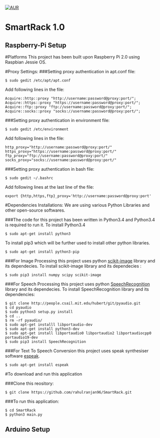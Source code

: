 [![AUR](https://img.shields.io/aur/license/yaourt.svg?maxAge=2592000?style=flat-square)](https://raw.githubusercontent.com/rahulranjan96/TextMiner/master/LICENSE.txt?token=APHqCzbjidKXSG9I056xLviUt6URhmBtks5XZ6kYwA%3D%3D)

SmartRack 1.0
==============

Raspberry-Pi Setup
------------------

#Platforms
This project has been built upon Raspberry Pi 2.0 using Raspbian Jessie OS.

#Proxy Settings:
###Setting proxy authentication in apt.conf file:
```
$ sudo gedit /etc/apt/apt.conf
```
Add following lines in the file:
```
Acquire::http::proxy "http://username:password@proxy:port/";
Acquire::https::proxy "https://username:password@proxy:port/";
Acquire::ftp::proxy "ftp://username:password@proxy:port/";
Acquire::socks::proxy "socks://username:password@proxy:port/";

```
###Setting proxy authentication in environment file:
```
$ sudo gedit /etc/environment
```
Add following lines in the file:
```
http_proxy="http://username:password@proxy:port/"
https_proxy="https://username:password@proxy:port/"
ftp_proxy="ftp://username:password@proxy:port/"
socks_proxy="socks://username:password@proxy:port/"
```
###Setting proxy authentication in bash file:
```
$ sudo gedit ~/.bashrc

```
Add following lines at the last line of the file:
```
export {http,https,ftp}_proxy='http://username:password@proxy:port'

```

#Dependencies Installations:
We are using various Python Libraries and other open-source softwares.

###The code for this project has been written in Python3.4 and Python3.4 is required to run it.
To install Python3.4
```
$ sudo apt-get install python3

```
To install pip3 which will be further used to install other python libraries.
```
$ sudo apt-get install python3-pip

```
###For Image Processing this project uses python [scikit-image](http://scikit-image.org/) library and its dependecies.
To install scikit-image library and its dependecies :
```
$ sudo pip3 install numpy scipy scikit-image
```
###For Speech Processing this project uses python [SpeechRecognition](https://pypi.python.org/pypi/SpeechRecognition/) library and its dependecies.
To install SpeechRecognition library and its dependencies:
```
$ git clone http://people.csail.mit.edu/hubert/git/pyaudio.git
$ cd pyaudio
$ sudo python3 setup.py install
$ cd ..
$ rm -rf pyaudio/
$ sudo apt-get installl libportaudio-dev
$ sudo apt-get install python3-dev
$ sudo apt-get install libportaudio0 libportaudio2 libportaudiocpp0 portaudio19-dev
$ sudo pip3 install SpeechRecognition
```
###For Text To Speech Conversion this project uses speak synthesiser software [espeak](http://espeak.sourceforge.net/).
```
$ sudo apt-get install espeak
```
#To download and run this application

###Clone this reository:
```
$ git clone https://github.com/rahulranjan96/SmartRack.git
```
###To run this application:

```
$ cd SmartRack
$ python3 main.py

```

Arduino Setup
-------------
